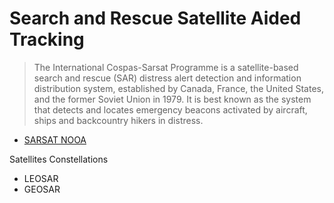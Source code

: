 Search and Rescue Satellite Aided Tracking
==

> The International Cospas-Sarsat Programme is a satellite-based search and rescue (SAR) distress alert detection and information distribution system, established by Canada, France, the United States, and the former Soviet Union in 1979. It is best known as the system that detects and locates emergency beacons activated by aircraft, ships and backcountry hikers in distress.

- [SARSAT NOOA](http://www.sarsat.noaa.gov/)

Satellites Constellations

- LEOSAR
- GEOSAR